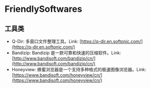 # FriendlySoftwares
## 工具类  
* Q-Dir: 多窗口文件整理工具。Link: [https://q-dir.en.softonic.com/](https://q-dir.en.softonic.com/)
* Bandizip: Bandizip 是一款可靠和快速的压缩软件。Link: [http://www.bandisoft.com/bandizip/cn/](http://www.bandisoft.com/bandizip/cn/)
* Honeyview: 蜂蜜浏览器是一个支持多种格式的极速图像浏览器。Link: [https://www.bandisoft.com/honeyview/cn/](https://www.bandisoft.com/honeyview/cn/)
